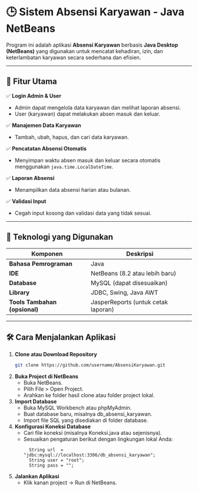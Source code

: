 # 🕒 Sistem Absensi Karyawan - Java NetBeans

Program ini adalah aplikasi **Absensi Karyawan** berbasis **Java Desktop (NetBeans)** yang digunakan untuk mencatat kehadiran, izin, dan keterlambatan karyawan secara sederhana dan efisien.

---

## 🚀 Fitur Utama

✅ **Login Admin & User**
- Admin dapat mengelola data karyawan dan melihat laporan absensi.  
- User (karyawan) dapat melakukan absen masuk dan keluar.

✅ **Manajemen Data Karyawan**
- Tambah, ubah, hapus, dan cari data karyawan.

✅ **Pencatatan Absensi Otomatis**
- Menyimpan waktu absen masuk dan keluar secara otomatis menggunakan `java.time.LocalDateTime`.

✅ **Laporan Absensi**
- Menampilkan data absensi harian atau bulanan.  

✅ **Validasi Input**
- Cegah input kosong dan validasi data yang tidak sesuai.

---

## 🧩 Teknologi yang Digunakan

| Komponen | Deskripsi |
|-----------|------------|
| **Bahasa Pemrograman** | Java |
| **IDE** | NetBeans (8.2 atau lebih baru) |
| **Database** | MySQL (dapat disesuaikan) |
| **Library** | JDBC, Swing, Java AWT |
| **Tools Tambahan (opsional)** | JasperReports (untuk cetak laporan) |

---

## 🛠️ Cara Menjalankan Aplikasi

1. **Clone atau Download Repository**
   ```bash
   git clone https://github.com/username/AbsensiKaryawan.git
2. **Buka Project di NetBeans**
   - Buka NetBeans.
   - Pilih File > Open Project.
   - Arahkan ke folder hasil clone atau folder project lokal.
3. **Import Database**
   - Buka MySQL Workbench atau phpMyAdmin.
   - Buat database baru, misalnya db_absensi_karyawan.
   - Import file SQL yang disediakan di folder database.
4. **Konfigurasi Koneksi Database**
   - Cari file koneksi (misalnya Koneksi.java atau sejenisnya).
   - Sesuaikan pengaturan berikut dengan lingkungan lokal Anda:
     ```Contoh:
       String url  = "jdbc:mysql://localhost:3306/db_absensi_karyawan";
       String user = "root";
       String pass = "";
5. **Jalankan Aplikasi**
   - Klik kanan project → Run di NetBeans.
